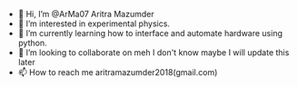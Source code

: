 - 👋 Hi, I’m @ArMa07 Aritra Mazumder
- 👀 I’m interested in experimental physics.
- 🌱 I’m currently learning how to interface and automate hardware using python.
- 💞️ I’m looking to collaborate on meh I don't know maybe I will update this later
- 📫 How to reach me aritramazumder2018(gmail.com)

<!---
ArMa07/ArMa07 is a ✨ special ✨ repository because its `README.md` (this file) appears on your GitHub profile.
You can click the Preview link to take a look at your changes.
--->
